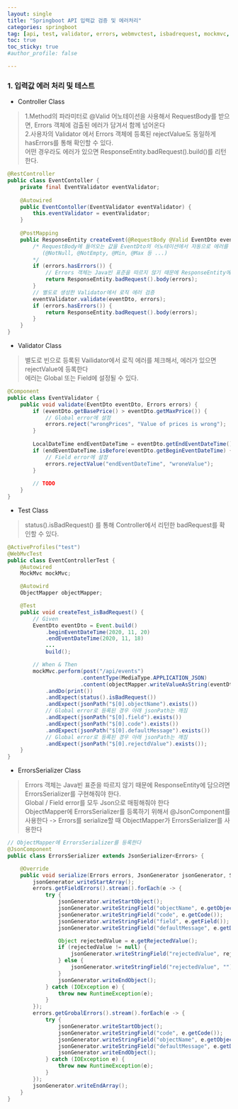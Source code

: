 ```yaml
---
layout: single
title: "Springboot API 입력값 검증 및 에러처리"
categories: springboot
tag: [api, test, validator, errors, webmvctest, isbadrequest, mockmvc, objectmapper, andexpect, requestbody, jsoncomponent]
toc: true
toc_sticky: true
#author_profile: false

---
```




### 1. 입력값 에러 처리 및 테스트

* Controller Class

> 1.Method의 파라미터로 @Valid 어노테이션을 사용해서 RequestBody를 받으면, Errors 객체에 검출된 에러가 담겨서 함께 넘어온다 <br>2.사용자의 Validator 에서 Errors 객체에 등록된 rejectValue도 동일하게 hasErrors를 통해 확인할 수 있다.<br>어떤 경우라도 에러가 있으면 ResponseEntity.badRequest().build()를 리턴한다.

```java
@RestController
public class EventContoller {
    private final EventValidator eventValidator;
    
    @Autowired
    public EventContoller(EventValidator eventValidator) {
        this.eventValidator = eventValidator;
    }
    
	@PostMapping
    public ResponseEntity createEvent(@RequestBody @Valid EventDto eventDto, Errors errors) {
        /* RequestBody에 들어오는 값을 EventDto의 어노테이션에서 자동으로 에러를 검출
           (@NotNull, @NotEmpty, @Min, @Max 등 ...)
        */
        if (errors.hasErrors()) {
            // Errors 객체는 Java빈 표준을 따르지 않기 때문에 ResponseEntity에 담으려면 ErrorsSerializer를 구현해줘야 한다.
            return ResponseEntity.badRequest().body(errors);
        }
        // 별도로 생성한 Validator에서 로직 에러 검증
        eventValidator.validate(eventDto, errors);
        if (errors.hasErrors()) {
            return ResponseEntity.badRequest().body(errors);
        }
    }
}    
```

* Validator Class

> 별도로 빈으로 등록된 Vailidator에서 로직 에러를 체크해서, 에러가 있으면 rejectValue에 등록한다 <br>에러는 Global 또는 Field에 설정될 수 있다. 

``` java
@Component
public class EventValidator {
    public void validate(EventDto eventDto, Errors errors) {
        if (eventDto.getBasePrice() > eventDto.getMaxPrice()) {
            // Global error에 설정
            errors.reject("wrongPrices", "Value of prices is wrong");
        }
        
        LocalDateTime endEventDateTime = eventDto.getEndEventDateTime();
        if (endEventDateTime.isBefore(eventDto.getBeginEventDateTime) {
            // Field error에 설정
            errors.rejectValue("endEventDateTime", "wroneValue");
        }
            
        // TODO
    }
}
```

* Test Class

> status().isBadRequest() 를 통해 Controller에서 리턴한 badRequest를 확인할 수 있다.

```java
@ActiveProfiles("test")
@WebMvcTest
public class EventControllerTest {
    @Autowired
    MockMvc mockMvc;

    @Autowird 	
    ObjectMapper objectMapper;

    @Test
    public void createTest_isBadRequest() {
        // Given
        EventDto eventDto = Event.build()
            .beginEventDateTime(2020, 11, 20)
            .endEventDateTime(2020, 11, 18)
            ...
            build();

        // When & Then
        mockMvc.perform(post("/api/events")
                       .contentType(MediaType.APPLICATION_JSON)
                       .content(objectMapper.writeValueAsString(eventDto)))
            .andDo(print())
            .andExpect(status().isBadRequest())
            .andExpect(jsonPath("$[0].objectName").exists())
            // Global error로 등록된 경우 아래 jsonPath는 깨짐
            .andExpect(jsonPath("$[0].field").exists())
            .andExpect(jsonPath("$[0].code").exists())
            .andExpect(jsonPath("$[0].defaultMessage").exists())
            // Global error로 등록된 경우 아래 jsonPath는 깨짐
            .andExpect(jsonPath("$[0].rejectdValue").exists());
    }
}
```

* ErrorsSerializer Class

> Errors 객체는 Java빈 표준을 따르지 않기 때문에 ResponseEntity에 담으려면 ErrorsSerializer를 구현해줘야 한다.<br>Global / Field error를 모두 Json으로 매핑해줘야 한다<br>ObjectMapper에 ErrorsSerializer를 등록하기 위해서 @JsonComponent를 사용한다 -> Errors를 serialize할 때 ObjectMapper가 ErrorsSerializer를 사용한다

```java
// ObjectMapper에 ErrorsSerializer를 등록한다
@JsonComponent
public class ErrorsSerializer extends JsonSerializer<Errors> {

    @Override
    public void serialize(Errors errors, JsonGenerator jsonGenerator, SerializerProvider serializerProvider) throws IOException {
        jsonGenerator.writeStartArray();
        errors.getFieldErrors().stream().forEach(e -> {
            try {
                jsonGenerator.writeStartObject();
                jsonGenerator.writeStringField("objectName", e.getObjectName());
                jsonGenerator.writeStringField("code", e.getCode());
                jsonGenerator.writeStringField("field", e.getField());
                jsonGenerator.writeStringField("defaultMessage", e.getDefaultMessage());

                Object rejectedValue = e.getRejectedValue();
                if (rejectedValue != null) {
                    jsonGenerator.writeStringField("rejectedValue", rejectedValue.toString());
                } else {
                    jsonGenerator.writeStringField("rejectedValue", "");
                }
                jsonGenerator.writeEndObject();
            } catch (IOException e) {
                throw new RuntimeException(e);
            }
        });
        errors.getGrobalErrors().stream().forEach(e -> {
            try {
                jsonGenerator.writeStartObject();
                jsonGenerator.writeStringField("code", e.getCode());
                jsonGenerator.writeStringField("objectName", e.getObjectName());
                jsonGenerator.writeStringField("defaultMessage", e.getDefaultMessage());
                jsonGenerator.writeEndObject();
            } catch (IOException e) {
                throw new RuntimeException(e);
            }
        });
        jsonGenerator.writeEndArray();
    }
}
```

